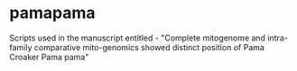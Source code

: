 # pamapama
Scripts used in the manuscript entitled - "Complete mitogenome and intra-family comparative mito-genomics showed distinct position of Pama Croaker Pama pama"
